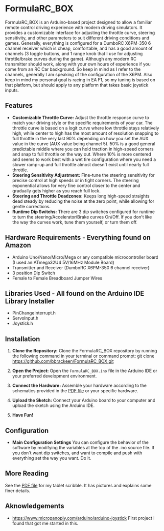 # FormulaRC_BOX

FormulaRC_BOX is an Arduino-based project designed to allow a familiar remote control driving experience with modern driving simulators. It provides a customizable interface for adjusting the throttle curve, steering sensitivity, and other parameters to suit different driving conditions and games. Generally, everything is configured for a DumboRC X6PM-350 6 channel receiver which is cheap, comfortable, and has a good amount of channels (3 toggle buttons, and 1 range knob that I use for adjusting throttle/brake curves during the game). Although any modern RC transmitter should work, along with your own hours of experience if you come from an RC Car background. So keep in mind as I refer to the channels, generally I am speaking of the configuration of the X6PM. Also keep in mind my personal goal is racing in EA F1, so my tuning is based on that platform, but should apply to any platform that takes basic joystick inputs.

## Features

- **Customizable Throttle Curve:** Adjust the throttle response curve to match your driving style or the specific requirements of your car. The throttle curve is based on a logit curve where low throttle stays relatively high, while center to high has the most amount of resolution snapping to full throttle in the very last 90% depending on how you set the AUX value in the curve (AUX value being channel 5). 50% is a good general predictable middle where you can hold traction in high-speed corners and snap to full throttle on the way out. Where 10% is more centered and seems to work best with a wet tire configuration where you need a slower ramp-up and full throttle almost doesn't exist until nearly full throttle.
- **Steering Sensitivity Adjustment:** Fine-tune the steering sensitivity for precise control at high speeds or in tight corners. The steering exponential allows for very fine control closer to the center and gradually gets higher as you reach full lock.
- **Steering and Throttle Deadzones:** Keeps long high-speed straights dead steady by reducing the noise at the zero point, while allowing for gentle corrections.
- **Runtime Dip Switchs:** There are 3 dip switches configured for runtime to turn the steering/Accelerator/Brake curves On/Off. If you don't like the way the curves work, tune them yourself, or turn them off.

## Hardware Requirements - Everything found on Amazon

- Arduino Uno/Nano/Micro/Mega or any compatible microcontroller board (I used an ATmega32U4 5V/16MHz Module Board)
- Transmitter and Receiver (DumboRC X6PM-350 6 channel receiver)
- 3 position Dip Switch
- Female to Female Breadboard Jumper Wires

## Libraries Used - All found on the Arduino IDE Library Installer

- PinChangeInterrupt.h
- ServoInput.h
- Joystick.h

## Installation

1. **Clone the Repository:**
Clone the FormulaRC_BOX repository by running the following command in your terminal or command prompt:
git clone https://github.com/bbrackeen/FormulaRC_BOX.git

2. **Open the Project:**
Open the `FormulaRC_BOX.ino` file in the Arduino IDE or your preferred development environment.
3. **Connect the Hardware:**
Assemble your hardware according to the schematics provided in the [PDF file](https://github.com/bbrackeen/FormulaRC_BOX/blob/main/Formula%20RC%20BOX.pdf) or your specific hardware.
4. **Upload the Sketch:**
Connect your Arduino board to your computer and upload the sketch using the Arduino IDE.
5. **Have Fun!**

## Configuration

- **Main Configuration Settings** You can configure the behavior of the software by modifying the variables at the top of the .ino source file. If you don't want dip switches, and want to compile and push with everything set the way you want. Do it.

## More Reading

See the [PDF file](https://github.com/bbrackeen/FormulaRC_BOX/blob/main/Formula%20RC%20BOX.pdf) for my tablet scribble. It has pictures and explains some finer details.

## Aknowledgements

- https://www.micropanoply.com/arduino/arduino-joystick First project I found that got me started in this.
